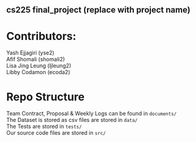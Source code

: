## cs225 final_project (replace with project name)
# Contributors:  
Yash Ejjagiri (yse2) \
Afif Shomali (shomali2) \
Lisa Jing Leung (ljleung2) \
Libby Codamon (ecoda2) 

# Repo Structure
Team Contract, Proposal & Weekly Logs can be found in `documents/`  
The Dataset is stored as csv files are stored in `data/`  
The Tests are stored in `tests/`  
Our source code files are stored in `src/`  
